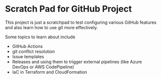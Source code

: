 # Scratch Pad for GitHub Project

This project is just a scratchpad to test configuring various GitHub features and also learn how to use git more effectively.

Some topics to learn about include

- GitHub Actions
- git conflict resolution
- Issue templates
- Releases and using them to trigger external pipelines (like Azure DevOps or AWS CodePipeline)
- IaC in Terraform and CloudFormation

